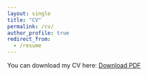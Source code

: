 ```yaml
---
layout: single
title: "CV"
permalink: /cv/
author_profile: true
redirect_from:
  - /resume 
---
```


You can download my CV here: [Download PDF](/files/CV.pdf) 
